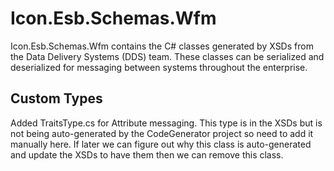 ﻿# Icon.Esb.Schemas.Wfm

Icon.Esb.Schemas.Wfm contains the C# classes generated by XSDs from the Data Delivery Systems (DDS) team. These classes can be serialized and deserialized for messaging between systems throughout the enterprise.

## Custom Types

Added TraitsType.cs for Attribute messaging. This type is in the XSDs but is not being auto-generated by the CodeGenerator project so need to add it manually here. If later we can figure out why this class is auto-generated and update the XSDs to have them then we can remove this class.